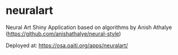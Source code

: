 # neuralart

Neural Art Shiny Application based on algorithms by Anish Athalye (https://github.com/anishathalye/neural-style)

Deployed at: https://osa.oaiti.org/apps/neuralart/
